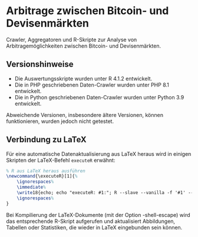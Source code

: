 # Arbitrage zwischen Bitcoin- und Devisenmärkten

Crawler, Aggregatoren und R-Skripte zur Analyse von Arbitragemöglichkeiten zwischen
Bitcoin- und Devisenmärkten.

## Versionshinweise

- Die Auswertungsskripte wurden unter R 4.1.2 entwickelt.
- Die in PHP geschriebenen Daten-Crawler wurden unter PHP 8.1 entwickelt.
- Die in Python geschriebenen Daten-Crawler wurden unter Python 3.9 entwickelt.

Abweichende Versionen, insbesondere ältere Versionen, können funktionieren, wurden jedoch
nicht getestet.

## Verbindung zu LaTeX
Für eine automatische Datenaktualisierung aus LaTeX heraus wird in einigen Skripten der
LaTeX-Befehl `executeR` erwähnt:

```latex
% R aus LaTeX heraus ausführen
\newcommand{\executeR}[1]{%
    \ignorespaces%
    \immediate%
    \write18{echo; echo "executeR: #1:"; R --slave --vanilla -f '#1' --args FromLaTeX; echo}%
    \ignorespaces%
}
```

Bei Kompilierung der LaTeX-Dokumente (mit der Option -shell-escape) wird das entsprechende
R-Skript aufgerufen und aktualisiert Abbildungen, Tabellen oder Statistiken, die
wieder in LaTeX eingebunden sein können.
